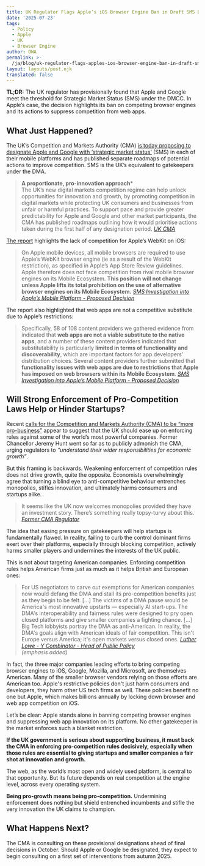 ```yaml
---
title: UK Regulator Flags Apple’s iOS Browser Engine Ban in Draft SMS Designation
date: '2025-07-23'
tags:
  - Policy
  - Apple
  - UK
  - Browser Engine
author: OWA
permalink: >-
  /ja/blog/uk-regulator-flags-apples-ios-browser-engine-ban-in-draft-sms-designation/index.html
layout: layouts/post.njk
translated: false
---
```


**TL;DR:** The UK regulator has provisionally found that Apple and Google meet the threshold for Strategic Market Status (SMS) under the DMCC. In Apple’s case, the decision highlights its ban on competing browser engines and its actions to suppress competition from web apps.

## What Just Happened?

The UK’s Competition and Markets Authority (CMA) [is today proposing to designate Apple and Google with ‘strategic market status’](https://www.gov.uk/government/news/cma-proposes-action-to-drive-more-competition-on-mobile-platforms) (SMS) in each of their mobile platforms and has published separate roadmaps of potential actions to improve competition. SMS is the UK’s equivalent to gatekeepers under the DMA.

>**A proportionate, pro-innovation approach***  
> The UK’s new digital markets competition regime can help unlock opportunities for innovation and growth, by promoting competition in digital markets while protecting UK consumers and businesses from unfair or harmful practices. To support pace and provide greater predictability for Apple and Google and other market participants, the CMA has published roadmaps outlining how it would prioritise actions taken during the first half of any designation period.
> <cite>[UK CMA](https://www.gov.uk/government/news/cma-proposes-action-to-drive-more-competition-on-mobile-platforms)</cite>


[The report](https://ehq-production-europe.s3.eu-west-1.amazonaws.com/2459d0fa976fa6eeef75fe14a502834b0a896a91/original/1753293030/4b5d191db0661182c10364f421437b26_Proposed%20decision.pdf) highlights the lack of competition for Apple’s WebKit on iOS:

> On Apple mobile devices, all mobile browsers are required to use Apple’s WebKit browser engine (ie as a result of the WebKit restriction), as specified in Apple’s App Store Review guidelines. Apple therefore does not face competition from rival mobile browser engines on its Mobile Ecosystem. **This position will not change unless Apple lifts its total prohibition on the use of alternative browser engines on its Mobile Ecosystem.**
> <cite>[SMS Investigation into Apple’s Mobile  Platform \- Proposed Decision](https://ehq-production-europe.s3.eu-west-1.amazonaws.com/2459d0fa976fa6eeef75fe14a502834b0a896a91/original/1753293030/4b5d191db0661182c10364f421437b26_Proposed%20decision.pdf)
</cite>

The report also highlighted that web apps are not a competitive substitute due to Apple’s restrictions:

> Specifically, 58 of 108 content providers we gathered evidence from indicated that **web apps are not a viable substitute to the native apps**, and a number of these content providers indicated that substitutability is particularly **limited in terms of functionality and discoverability**, which are important factors for app developers’ distribution choices. Several content providers further submitted that **functionality issues with web apps are due to restrictions that Apple has imposed on web browsers within its Mobile Ecosystem**.
> <cite>[SMS Investigation into Apple’s Mobile  Platform - Proposed Decision](https://ehq-production-europe.s3.eu-west-1.amazonaws.com/2459d0fa976fa6eeef75fe14a502834b0a896a91/original/1753293030/4b5d191db0661182c10364f421437b26_Proposed%20decision.pdf)
</cite>

## Will Strong Enforcement of Pro-Competition Laws Help or Hinder Startups?

Recent [calls for the Competition and Markets Authority (CMA) to be “more pro-business”](https://www.theguardian.com/business/2025/feb/18/we-must-avoid-a-chilling-effect-the-cma-chief-on-the-uks-pro-growth-shift) appear to suggest that the UK should ease up on enforcing rules against some of the world’s most powerful companies. Former Chancellor Jeremy Hunt went so far as to publicly admonish the CMA, urging regulators to *“understand their wider responsibilities for economic growth”*.

But this framing is backwards. Weakening enforcement of competition rules does not drive growth, quite the opposite. Economists overwhelmingly agree that turning a blind eye to anti-competitive behaviour entrenches monopolies, stifles innovation, and ultimately harms consumers and startups alike.

> It seems like the UK now welcomes monopolies provided they have an investment story. There’s something really topsy-turvy about this.
> <cite>[Former CMA Regulator](https://www.theguardian.com/business/2025/feb/18/we-must-avoid-a-chilling-effect-the-cma-chief-on-the-uks-pro-growth-shift)
</cite>

The idea that easing pressure on gatekeepers will help startups is fundamentally flawed. In reality, failing to curb the control dominant firms exert over their platforms, especially through blocking competition, actively harms smaller players and undermines the interests of the UK public.

This is not about targeting American companies. Enforcing competition rules helps American firms just as much as it helps British and European ones:

> For US negotiators to carve out exemptions for American companies now would defang the DMA and stall its pro-competition benefits just as they begin to be felt. \[...\] The victims of a DMA pause would be America's most innovative upstarts — especially AI start-ups. The DMA's interoperability and fairness rules were designed to pry open closed platforms and give smaller companies a fighting chance. \[...\] Big Tech lobbyists portray the DMA as anti-American. In reality, the DMA's goals align with American ideals of fair competition. This isn't Europe versus America; it's open markets versus closed ones.
> <cite>[Luther Lowe - Y Combinator - Head of Public Policy](https://www.ft.com/content/dc03021b-07c9-4960-9b5c-9a92325474d7)<br>(emphasis added)  
</cite>

In fact, the three major companies leading efforts to bring competing browser engines to iOS, Google, Mozilla, and Microsoft, are themselves American. Many of the smaller browser vendors relying on those efforts are American too. Apple's restrictive policies don't just harm consumers and developers, they harm other US tech firms as well. These policies benefit no one but Apple, which makes billions annually by locking down browser and web app competition on iOS.

Let’s be clear: Apple stands alone in banning competing browser engines and suppressing web app innovation on its platform. No other gatekeeper in the market enforces such a blanket restriction.

**If the UK government is serious about supporting business, it must back the CMA in enforcing pro-competition rules decisively, especially when those rules are essential to giving startups and smaller companies a fair shot at innovation and growth.**

The web, as the world’s most open and widely used platform, is central to that opportunity. But its future depends on real competition at the engine level, across every operating system.

**Being pro-growth means being pro-competition.** Undermining enforcement does nothing but shield entrenched incumbents and stifle the very innovation the UK claims to champion.

## What Happens Next?

The CMA is consulting on these provisional designations ahead of final decisions in October. Should Apple or Google be designated, they expect to begin consulting on a first set of interventions from autumn 2025.
